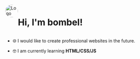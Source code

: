 <div class="main" style="display: flex">
    <div class="logo">
        <img src="https://imgur.com/a/CAQerAD" alt="Logo" style="height: 40px; border-radius: 50%">
    </div>
    <div class="container">
        <h1>Hi, I'm bombel!</h1>
    </div>
</div>

- 🌐 I would like to create professional websites in the future.

- 🤓 I am currently learning **HTML/CSS/JS**

<!--
**bombelll/bombelll** is a ✨ _special_ ✨ repository because its `README.md` (this file) appears on your GitHub profile.

Here are some ideas to get you started:

- 🔭 I’m currently working on ...
- 🌱 I’m currently learning ...
- 👯 I’m looking to collaborate on ...
- 🤔 I’m looking for help with ...
- 💬 Ask me about ...
- 📫 How to reach me: ...
- 😄 Pronouns: ...
- ⚡ Fun fact: ...
-->
